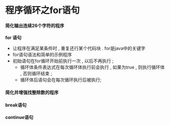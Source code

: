# 程序循环之for语句

#### 简化输出连续26个字符的程序

**for 语句**

* 让程序在满足某条件时 , 重复还行某个代码块 . for是java中的关键字
* for语句语法和简单的示例程序
* 初始语句在for循环开始前执行一次 , 以后不再执行 ; 
  * 循环体条件表达式在每次循环体执行前会执行 , 如果为true , 则执行循环体 , 否则循环结束 ; 
  * 循环体后语句会在每次循环执行后被执行;

#### 简化并增强找整除数的程序

#### break语句

#### continue语句



